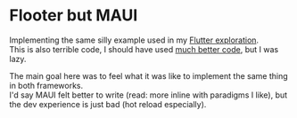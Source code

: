 # Flooter but MAUI  
Implementing the same silly example used in my [Flutter exploration](https://github.com/KFreon/flutter_demo).  
This is also terrible code, I should have used [much better code](https://github.com/KFreon/MAUIExampleWithEFCore), but I was lazy.  

The main goal here was to feel what it was like to implement the same thing in both frameworks.  
I'd say MAUI felt better to write (read: more inline with paradigms I like), but the dev experience is just bad (hot reload especially).  